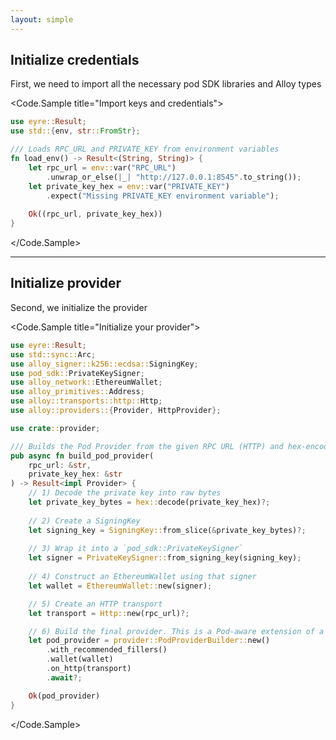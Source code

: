 ```yaml
---
layout: simple
---
```


<script>
    import { Code } from '$lib';
</script>

<div>

## Initialize credentials

First, we need to import all the necessary pod SDK libraries and Alloy types

</div>

<div>

<Code.Sample title="Import keys and credentials">

<!-- prettier-ignore -->
```rust
use eyre::Result;
use std::{env, str::FromStr};

/// Loads RPC_URL and PRIVATE_KEY from environment variables
fn load_env() -> Result<(String, String)> {
    let rpc_url = env::var("RPC_URL")
        .unwrap_or_else(|_| "http://127.0.0.1:8545".to_string());
    let private_key_hex = env::var("PRIVATE_KEY")
        .expect("Missing PRIVATE_KEY environment variable");
    
    Ok((rpc_url, private_key_hex))
}
```

</Code.Sample>

</div>

---

<div>

## Initialize provider

Second, we initialize the provider

</div>

<div>

<Code.Sample title="Initialize your provider">

<!-- prettier-ignore -->
```rust
use eyre::Result;
use std::sync::Arc;
use alloy_signer::k256::ecdsa::SigningKey;
use pod_sdk::PrivateKeySigner;
use alloy_network::EthereumWallet;
use alloy_primitives::Address;
use alloy::transports::http::Http;
use alloy::providers::{Provider, HttpProvider};

use crate::provider;

/// Builds the Pod Provider from the given RPC URL (HTTP) and hex-encoded private key.
pub async fn build_pod_provider(
    rpc_url: &str,
    private_key_hex: &str
) -> Result<impl Provider> {
    // 1) Decode the private key into raw bytes
    let private_key_bytes = hex::decode(private_key_hex)?;
    
    // 2) Create a SigningKey
    let signing_key = SigningKey::from_slice(&private_key_bytes)?;
    
    // 3) Wrap it into a `pod_sdk::PrivateKeySigner`
    let signer = PrivateKeySigner::from_signing_key(signing_key);
    
    // 4) Construct an EthereumWallet using that signer
    let wallet = EthereumWallet::new(signer);

    // 5) Create an HTTP transport
    let transport = Http::new(rpc_url)?;

    // 6) Build the final provider. This is a Pod-aware extension of a typical `HttpProvider`.
    let pod_provider = provider::PodProviderBuilder::new()
        .with_recommended_fillers()
        .wallet(wallet)
        .on_http(transport)
        .await?;

    Ok(pod_provider)
}
```

</Code.Sample>

</div>

